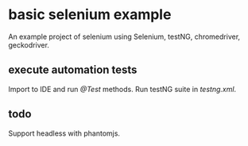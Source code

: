 # basic selenium example
An example project of selenium using Selenium, testNG, chromedriver, geckodriver.

## execute automation tests
Import to IDE and run _@Test_ methods. 
Run testNG suite in _testng.xml_.

## todo
Support headless with phantomjs.